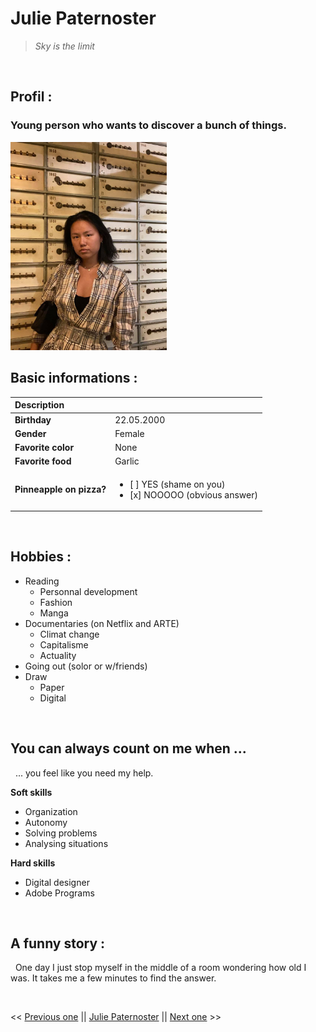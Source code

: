 # Julie Paternoster  
> *Sky is the limit*  

&nbsp;
&nbsp;
&nbsp;
## Profil :  
### Young person who wants to discover a bunch of things. 

<img src="./links/2.jpg" width="250 px"/>  
&nbsp; 
&nbsp; 

## Basic informations :  

| Description        |                               |
| :----------------- | ----------------------------- |
| **Birthday**       | 22.05.2000                    |
| **Gender**         | Female                        |
| **Favorite color** | None                          |
| **Favorite food**  | Garlic                        |
| **Pinneapple on pizza?** | <ul><li> [ ] YES (shame on you) </li> <li> [x] NOOOOO (obvious answer) </li></ul> |  

&nbsp;
&nbsp;
&nbsp;
## Hobbies :  
* Reading  
    * Personnal development
    * Fashion
    * Manga
* Documentaries (on Netflix and ARTE)  
    * Climat change  
    * Capitalisme  
    * Actuality  
* Going out (solor or w/friends)  
* Draw  
    * Paper  
    * Digital  

&nbsp;
&nbsp;
&nbsp;
## You can always count on me when ...  

&nbsp;
... you feel like you need my help.  

**Soft skills**  
- Organization  
- Autonomy  
- Solving problems  
- Analysing situations  

**Hard skills** 
- Digital designer  
- Adobe Programs  

&nbsp;
&nbsp;
&nbsp;
## A funny story :  

&nbsp;
One day I just stop myself in the middle of a room wondering how old I was. It takes me a few minutes to find the answer.  

&nbsp;
&nbsp;
&nbsp;  

<< [Previous one](https://github.com/JasonFelgenhauer/challenge-markdown) || [Julie Paternoster](https://jptsr.github.io/challenge-markdown/) || [Next one](https://github.com/Yashidao/challenge-markdown/blob/main/README.md) >>